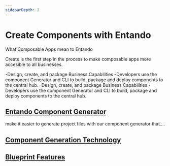 ```yaml
---
sidebarDepth: 2
---
```


# Create Components with Entando

What Composable Apps mean to Entando

Create is the first step in the process to make composable apps more accesible to all businesses.

-Design, create, and package Business Capabilities
-Developers use the component Generator and CLI to build, package and deploy components to the central hub. -Design, create, and package Business Capabilities
-Developers use the component Generator and CLI to build, package and deploy components to the central hub.

## [Entando Component Generator](./component-gen-overview.md)
make it easier to generate project files with our component generator that....

## [Component Generation Technology](./component-gen-overview.md)

## [Blueprint Features](./blueprint-features.md)